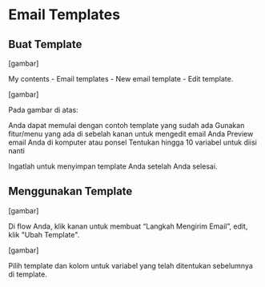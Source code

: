 # Email Templates

## Buat Template

[gambar]

My contents - Email templates - New email template - Edit template.

[gambar]

Pada gambar di atas:

Anda dapat memulai dengan contoh template yang sudah ada
Gunakan fitur/menu yang ada di sebelah kanan untuk mengedit email Anda
Preview email Anda di komputer atau ponsel
Tentukan hingga 10 variabel untuk diisi nanti

Ingatlah untuk menyimpan template Anda setelah Anda selesai.

## Menggunakan Template

[gambar]

Di flow Anda, klik kanan untuk membuat “Langkah Mengirim Email”, edit, klik "Ubah Template".

[gambar]

Pilih template dan kolom untuk variabel yang telah ditentukan sebelumnya di template.
